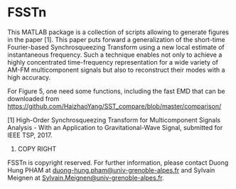 # FSSTn
This MATLAB package is a collection of scripts allowing to generate figures in the paper [1]. This paper puts forward a generalization of the short-time Fourier-based Synchrosqueezing Transform using a new local estimate of instantaneous frequency. Such a technique enables not only to achieve a highly concentrated time-frequency representation for a wide variety of AM-FM multicomponent signals but also to reconstruct their modes with a high accuracy.

For Figure 5, one need some functions, including the fast EMD that can be downloaded from https://github.com/HaizhaoYang/SST_compare/blob/master/comparison/


[1] High-Order Synchrosqueezing Transform for Multicomponent Signals Analysis - With an Application to Gravitational-Wave Signal, submitted for IEEE TSP, 2017. 

1. COPY RIGHT

FSSTn is copyright reserved. For further information, please contact Duong Hung PHAM at duong-hung.pham@univ-grenoble-alpes.fr and Sylvain Meignen at Sylvain.Meignen@univ-grenoble-alpes.fr. 
